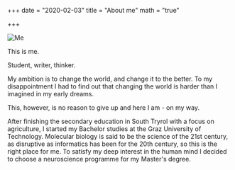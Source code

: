 +++
date = "2020-02-03"
title = "About me"
math = "true"

+++


![Me](/meinbild.jpg)


This is me.

Student, writer, thinker.

My ambition is to change the world, and change it to the better. To my disappointment I had to find out that changing the world is harder than I imagined in my early dreams.

This, however, is no reason to give up and here I am - on my way.

After finishing the secondary education in South Tryrol with a focus on agriculture, I started my Bachelor studies at the Graz University of Technology. Molecular biology is said to be the science of the 21st century, as disruptive as informatics has been for the 20th century, so this is the right place for me. To satisfy my deep interest in the human mind I decided to choose a neuroscience programme for my Master's degree.